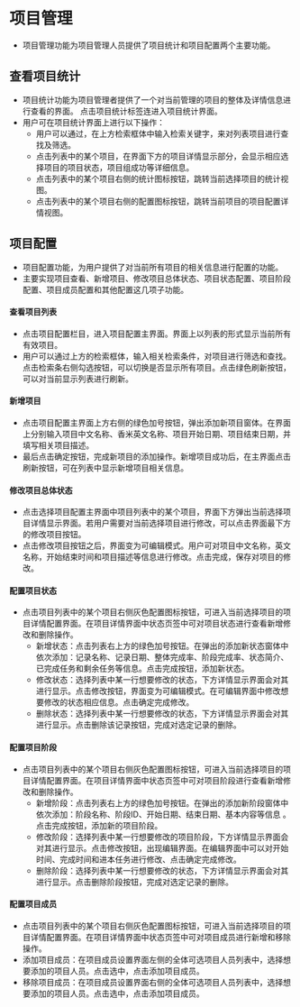 # 项目管理
* 项目管理功能为项目管理人员提供了项目统计和项目配置两个主要功能。

## 查看项目统计
* 项目统计功能为项目管理者提供了一个对当前管理的项目的整体及详情信息进行查看的界面。 点击项目统计标签连进入项目统计界面。
* 用户可在项目统计界面上进行以下操作：
    * 用户可以通过，在上方检索框体中输入检索关键字，来对列表项目进行查找及筛选。
    * 点击列表中的某个项目，在界面下方的项目详情显示部分，会显示相应选择项目的项目状态，项目组成功等详细信息。
    * 点击列表中的某个项目右侧的统计图标按钮，跳转当前选择项目的统计视图。
    * 点击列表中的某个项目右侧的配置图标按钮，跳转当前项目的项目配置详情视图。
 
## 项目配置
* 项目配置功能，为用户提供了对当前所有项目的相关信息进行配置的功能。
* 主要实现项目查看、新增项目、修改项目总体状态、项目状态配置、项目阶段配置、项目成员配置和其他配置这几项子功能。

####  查看项目列表
* 点击项目配置栏目，进入项目配置主界面。界面上以列表的形式显示当前所有有效项目。
* 用户可以通过上方的检索框体，输入相关检索条件，对项目进行筛选和查找。点击检索条右侧勾选按钮，可以切换是否显示所有项目。点击绿色刷新按钮，可以对当前显示列表进行刷新。

####  新增项目
* 点击项目配置主界面上方右侧的绿色加号按钮，弹出添加新项目窗体。在界面上分别输入项目中文名称、香米英文名称、项目开始日期、项目结束日期，并填写相关项目描述。
* 最后点击确定按钮，完成新项目的添加操作。新增项目成功后，在主界面点击刷新按钮，可在列表中显示新增项目相关信息。

####  修改项目总体状态
* 点击选择项目配置主界面中项目列表中的某个项目，界面下方弹出当前选择项目详情显示界面。若用户需要对当前选择项目进行修改，可以点击界面最下方的修改项目按钮。
* 点击修改项目按钮之后，界面变为可编辑模式。用户可对项目中文名称，英文名称，开始结束时间和项目描述等信息进行修改。点击完成，保存对项目的修改。

#### 配置项目状态
* 点击项目列表中的某个项目右侧灰色配置图标按钮，可进入当前选择项目的项目详情配置界面。在项目详情界面中状态页签中可对项目状态进行查看新增修改和删除操作。
    * 新增状态：点击列表右上方的绿色加号按钮。在弹出的添加新状态窗体中依次添加：记录名称、记录日期、整体完成率、阶段完成率、状态简介、已完成任务和剩余任务等信息。点击完成按钮，添加新状态。
    * 修改状态：选择列表中某一行想要修改的状态，下方详情显示界面会对其进行显示。点击修改按钮，界面变为可编辑模式。在可编辑界面中修改想要修改的状态相应信息。点击确定完成修改。
    * 删除状态：选择列表中某一行想要修改的状态，下方详情显示界面会对其进行显示。点击删除该记录按钮，完成对选定记录的删除。

#### 配置项目阶段
* 点击项目列表中的某个项目右侧灰色配置图标按钮，可进入当前选择项目的项目详情配置界面。在项目详情界面中状态页签中可对项目阶段进行查看新增修改和删除操作。
    * 新增阶段：点击列表右上方的绿色加号按钮。在弹出的添加新阶段窗体中依次添加：阶段名称、阶段ID、开始日期、结束日期、基本内容等信息 。点击完成按钮，添加新的项目阶段。
    * 修改阶段：选择列表中某一行想要修改的项目阶段，下方详情显示界面会对其进行显示。点击修改按钮，出现编辑界面。在编辑界面中可以对开始时间、完成时间和进本任务进行修改、点击确定完成修改。
    * 删除阶段：选择列表中某一行想要修改的状态，下方详情显示界面会对其进行显示。点击删除阶段按钮，完成对选定记录的删除。

#### 配置项目成员
* 点击项目列表中的某个项目右侧灰色配置图标按钮，可进入当前选择项目的项目详情配置界面。在项目详情界面中状态页签中可对项目成员进行新增和移除操作。
* 添加项目成员：在项目成员设置界面左侧的全体可选项目人员列表中，选择想要添加的项目人员。点击选中，点击添加项目成员。
* 移除项目成员：在项目成员设置界面右侧的全体可选项目人员列表中，选择想要添加的项目人员。点击选中，点击添加项目成员。

 
 